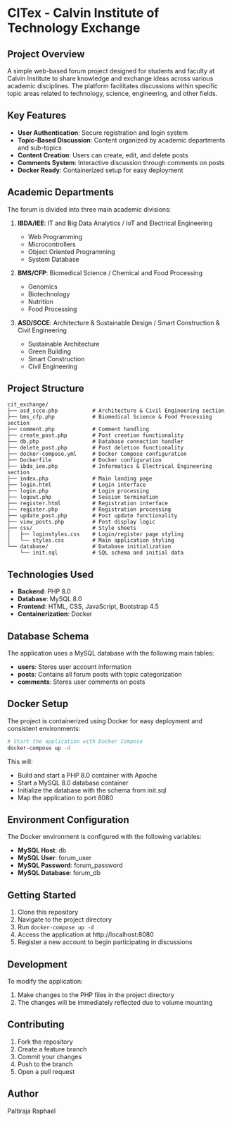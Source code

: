 # CITex - Calvin Institute of Technology Exchange

## Project Overview

A simple web-based forum project designed for students and faculty at Calvin Institute to share knowledge and exchange ideas across various academic disciplines. The platform facilitates discussions within specific topic areas related to technology, science, engineering, and other fields.

## Key Features

- **User Authentication**: Secure registration and login system
- **Topic-Based Discussion**: Content organized by academic departments and sub-topics
- **Content Creation**: Users can create, edit, and delete posts
- **Comments System**: Interactive discussion through comments on posts
- **Docker Ready**: Containerized setup for easy deployment

## Academic Departments

The forum is divided into three main academic divisions:

1. **IBDA/IEE**: IT and Big Data Analytics / IoT and Electrical Engineering
   - Web Programming
   - Microcontrollers
   - Object Oriented Programming
   - System Database

2. **BMS/CFP**: Biomedical Science / Chemical and Food Processing
   - Genomics
   - Biotechnology
   - Nutrition
   - Food Processing

3. **ASD/SCCE**: Architecture & Sustainable Design / Smart Construction & Civil Engineering
   - Sustainable Architecture
   - Green Building
   - Smart Construction
   - Civil Engineering

## Project Structure

```
cit_exchange/
├── asd_scce.php           # Architecture & Civil Engineering section
├── bms_cfp.php            # Biomedical Science & Food Processing section
├── comment.php            # Comment handling
├── create_post.php        # Post creation functionality
├── db.php                 # Database connection handler
├── delete_post.php        # Post deletion functionality
├── docker-compose.yml     # Docker Compose configuration
├── Dockerfile             # Docker configuration
├── ibda_iee.php           # Informatics & Electrical Engineering section
├── index.php              # Main landing page
├── login.html             # Login interface
├── login.php              # Login processing
├── logout.php             # Session termination
├── register.html          # Registration interface
├── register.php           # Registration processing
├── update_post.php        # Post update functionality
├── view_posts.php         # Post display logic
├── css/                   # Style sheets
│   ├── loginstyles.css    # Login/register page styling
│   └── styles.css         # Main application styling
└── database/              # Database initialization
    └── init.sql           # SQL schema and initial data
```

## Technologies Used

- **Backend**: PHP 8.0
- **Database**: MySQL 8.0
- **Frontend**: HTML, CSS, JavaScript, Bootstrap 4.5
- **Containerization**: Docker

## Database Schema

The application uses a MySQL database with the following main tables:
- **users**: Stores user account information
- **posts**: Contains all forum posts with topic categorization
- **comments**: Stores user comments on posts

## Docker Setup

The project is containerized using Docker for easy deployment and consistent environments:

```bash
# Start the application with Docker Compose
docker-compose up -d
```

This will:
- Build and start a PHP 8.0 container with Apache
- Start a MySQL 8.0 database container
- Initialize the database with the schema from init.sql
- Map the application to port 8080

## Environment Configuration

The Docker environment is configured with the following variables:
- **MySQL Host**: db
- **MySQL User**: forum_user
- **MySQL Password**: forum_password
- **MySQL Database**: forum_db

## Getting Started

1. Clone this repository
2. Navigate to the project directory
3. Run `docker-compose up -d`
4. Access the application at http://localhost:8080
5. Register a new account to begin participating in discussions

## Development

To modify the application:
1. Make changes to the PHP files in the project directory
2. The changes will be immediately reflected due to volume mounting

## Contributing

1. Fork the repository
2. Create a feature branch
3. Commit your changes
4. Push to the branch
5. Open a pull request

## Author

Paltiraja Raphael
